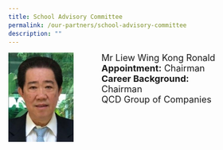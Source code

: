 ```yaml
---
title: School Advisory Committee
permalink: /our-partners/school-advisory-committee
description: ""
---
```

<div>
<div style="float: left">
<img src="/images/1%20(5).jpg" 
     style="width:70%">
</div>
<div>
<font size="+1">
Mr Liew Wing Kong Ronald <br>
	<strong>Appointment:</strong> Chairman <br>
	<strong>Career Background:</strong> <br>
Chairman <br>
	QCD Group of Companies </font>
</div>
</div>

